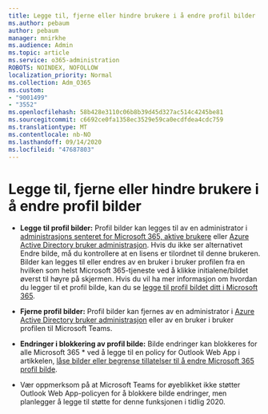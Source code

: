 ```yaml
---
title: Legge til, fjerne eller hindre brukere i å endre profil bilder
ms.author: pebaum
author: pebaum
manager: mnirkhe
ms.audience: Admin
ms.topic: article
ms.service: o365-administration
ROBOTS: NOINDEX, NOFOLLOW
localization_priority: Normal
ms.collection: Adm_O365
ms.custom:
- "9001499"
- "3552"
ms.openlocfilehash: 58b428e3110c06b8b39d45d327ac514c4245be81
ms.sourcegitcommit: c6692ce0fa1358ec3529e59ca0ecdfdea4cdc759
ms.translationtype: MT
ms.contentlocale: nb-NO
ms.lasthandoff: 09/14/2020
ms.locfileid: "47687803"
---
```

# <a name="add-remove-or-prevent-users-from-changing-profile-photos"></a>Legge til, fjerne eller hindre brukere i å endre profil bilder

- **Legge til profil bilder:** Profil bilder kan legges til av en administrator i [administrasjons senteret for Microsoft 365, aktive brukere](https://admin.microsoft.com/Adminportal/Home?source=applauncher#/users) eller  [Azure Active Directory bruker administrasjon](https://portal.azure.com/#blade/Microsoft_AAD_IAM/UsersManagementMenuBlade/AllUsers).  Hvis du ikke ser alternativet Endre bilde, må du kontrollere at en lisens er tilordnet til denne brukeren. Bilder kan legges til eller endres av en bruker i bruker profilen fra en hvilken som helst Microsoft 365-tjeneste ved å klikke initialene/bildet øverst til høyre på skjermen. Hvis du vil ha mer informasjon om hvordan du legger til et profil bilde, kan du se [legge til profil bildet ditt i Microsoft 365](https://support.office.com/article/add-your-profile-photo-to-office-365-2eaf93fd-b3f1-43b9-9cdc-bdcd548435b7).

- **Fjerne profil bilder:** Profil bilder kan fjernes av en administrator i [Azure Active Directory bruker administrasjon](https://portal.azure.com/#blade/Microsoft_AAD_IAM/UsersManagementMenuBlade/AllUsers) eller av en bruker i bruker profilen til Microsoft Teams.

- **Endringer i blokkering av profil bilde:** Bilde endringer kan blokkeres for alle Microsoft 365 * ved å legge til en policy for Outlook Web App i artikkelen, [låse bilder eller begrense tillatelser til å endre Microsoft 365 profil bilde](https://answers.microsoft.com/msoffice/forum/msoffice_o365admin-mso_manage/locking-photos-or-restricting-permissions-to/1d19ae4f-de5d-4c3d-a0ad-4b8b8ac32e3d).

* Vær oppmerksom på at Microsoft Teams for øyeblikket ikke støtter Outlook Web App-policyen for å blokkere bilde endringer, men planlegger å legge til støtte for denne funksjonen i tidlig 2020.
